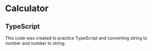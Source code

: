 # Calculator
## TypeScript
This code was created to practice TypeScript and converting string to number and number to string.
